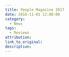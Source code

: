 ```yaml
---
title: People Magazine 2017
date: 2016-11-01 12:00:00
category:
  - News
tags:
  - Reviews
attribution:
link_to_original:
description:
---
```


